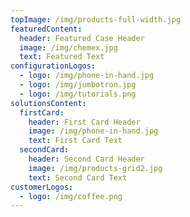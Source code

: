 ```yaml
---
topImage: /img/products-full-width.jpg
featuredContent:
  header: Featured Case Header
  image: /img/chemex.jpg
  text: Featured Text
configurationLogos:
  - logo: /img/phone-in-hand.jpg
  - logo: /img/jumbotron.jpg
  - logo: /img/tutorials.png
solutionsContent:
  firstCard:
    header: First Card Header
    image: /img/phone-in-hand.jpg
    text: First Card Text
  secondCard:
    header: Second Card Header
    image: /img/products-grid2.jpg
    text: Second Card Text
customerLogos:
  - logo: /img/coffee.png
---
```

